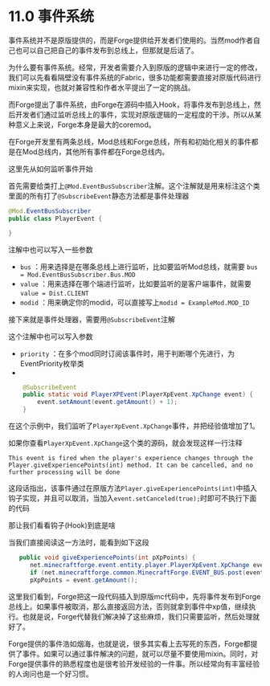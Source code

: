 # 11.0 事件系统

事件系统并不是原版提供的，而是Forge提供给开发者们使用的。当然mod作者自己也可以自己把自己的事件发布到总线上，但那就是后话了。

为什么要有事件系统。经常，开发者需要介入到原版的逻辑中来进行一定的修改，我们可以先看看隔壁没有事件系统的Fabric，很多功能都需要直接对原版代码进行mixin来实现，也就对兼容性和作者水平提出了一定的挑战。

而Forge提出了事件系统，由Forge在源码中插入Hook，将事件发布到总线上，然后开发者们通过监听总线上的事件，实现对原版逻辑的一定程度的干涉。所以从某种意义上来说，Forge本身是最大的coremod。

在Forge开发里有两条总线，Mod总线和Forge总线，所有和初始化相关的事件都是在Mod总线内，其他所有事件都在Forge总线内。

这里先从如何监听事件开始

首先需要给类打上`@Mod.EventBusSubscriber`注解。这个注解就是用来标注这个类里面的所有打了`@SubscribeEvent`静态方法都是事件处理器

``` java
@Mod.EventBusSubscriber
public class PlayerEvent {

}

```

注解中也可以写入一些参数

- `bus` ：用来选择是在哪条总线上进行监听，比如要监听Mod总线，就需要 `bus = Mod.EventBusSubscriber.Bus.MOD`
- `value` ：用来选择在哪个端进行监听，比如要监听的是客户端事件，就需要`value = Dist.CLIENT` 
- `modid` ：用来确定你的modid，可以直接写上`modid = ExampleMod.MOD_ID`

接下来就是事件处理器，需要用`@SubscribeEvent`注解

这个注解中也可以写入参数
- `priority` ：在多个mod同时订阅该事件时，用于判断哪个先进行，为EventPriority枚举类
-

``` java
    @SubscribeEvent
    public static void PlayerXPEvent(PlayerXpEvent.XpChange event) {
        event.setAmount(event.getAmount() + 1);
    }
```

在这个示例中，我们监听了`PlayerXpEvent.XpChange`事件，并把经验值增加了1。

如果你查看`PlayerXpEvent.XpChange`这个类的源码，就会发现这样一行注释

`This event is fired when the player's experience changes through the Player.giveExperiencePoints(int) method. It can be cancelled, and no further processing will be done`

这段话指出，该事件通过在原版方法`Player.giveExperiencePoints(int)`中插入钩子实现，并且可以取消，当加入`event.setCanceled(true);`时即可不执行下面的代码

那让我们看看钩子(Hook)到底是啥

当我们直接阅读这一方法时，能看到如下这段

``` java
   public void giveExperiencePoints(int pXpPoints) {
      net.minecraftforge.event.entity.player.PlayerXpEvent.XpChange event = new net.minecraftforge.event.entity.player.PlayerXpEvent.XpChange(this, pXpPoints);
      if (net.minecraftforge.common.MinecraftForge.EVENT_BUS.post(event)) return;
      pXpPoints = event.getAmount();

```

这里我们看到，Forge把这一段代码插入到原版mc代码中，先将事件发布到Forge总线上。如果事件被取消，那么直接返回方法，否则就拿到事件中xp值，继续执行。也就是说，Forge代替我们解决掉了这些麻烦，我们只需要监听，然后处理就好了。

Forge提供的事件浩如烟海，也就是说，很多其实看上去写死的东西，Forge都提供了事件。如果可以通过事件解决的问题，就可以尽量不要使用mixin。同时，对Forge提供事件的熟悉程度也是很考验开发经验的一件事。所以经常向有丰富经验的人询问也是一个好习惯。